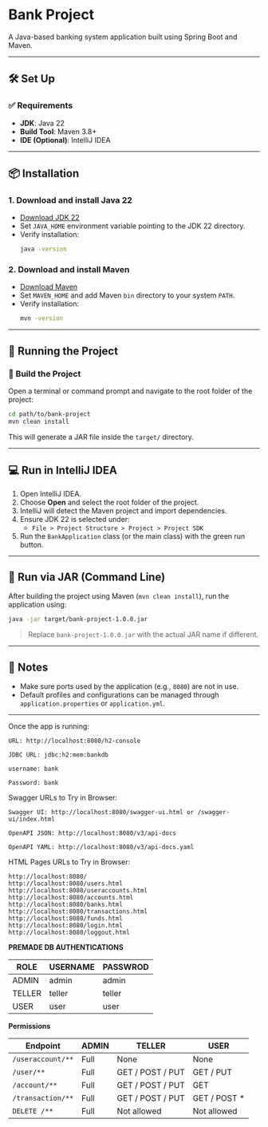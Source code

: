 # Bank Project

A Java-based banking system application built using Spring Boot and Maven.

---

## 🛠️ Set Up

### ✅ Requirements

- **JDK**: Java 22  
- **Build Tool**: Maven 3.8+  
- **IDE (Optional)**: IntelliJ IDEA

---

## 📦 Installation

### 1. Download and install Java 22

- [Download JDK 22](https://jdk.java.net/22/)
- Set `JAVA_HOME` environment variable pointing to the JDK 22 directory.
- Verify installation:
  ```bash
  java -version
  ```

### 2. Download and install Maven

- [Download Maven](https://maven.apache.org/download.cgi)
- Set `MAVEN_HOME` and add Maven `bin` directory to your system `PATH`.
- Verify installation:
  ```bash
  mvn -version
  ```

---

## 🚀 Running the Project

### 🧪 Build the Project

Open a terminal or command prompt and navigate to the root folder of the project:

```bash
cd path/to/bank-project
mvn clean install
```

This will generate a JAR file inside the `target/` directory.

---

## 💻 Run in IntelliJ IDEA

1. Open IntelliJ IDEA.
2. Choose **Open** and select the root folder of the project.
3. IntelliJ will detect the Maven project and import dependencies.
4. Ensure JDK 22 is selected under:
   - `File > Project Structure > Project > Project SDK`
5. Run the `BankApplication` class (or the main class) with the green run button.

---

## 📁 Run via JAR (Command Line)

After building the project using Maven (`mvn clean install`), run the application using:

```bash
java -jar target/bank-project-1.0.0.jar
```

> Replace `bank-project-1.0.0.jar` with the actual JAR name if different.

---

## 🧾 Notes

- Make sure ports used by the application (e.g., `8080`) are not in use.
- Default profiles and configurations can be managed through `application.properties` or `application.yml`.

---




Once the app is running:

    URL: http://localhost:8080/h2-console

    JDBC URL: jdbc:h2:mem:bankdb

    username: bank

    Password: bank


Swagger URLs to Try in Browser:

    Swagger UI: http://localhost:8080/swagger-ui.html or /swagger-ui/index.html

    OpenAPI JSON: http://localhost:8080/v3/api-docs

    OpenAPI YAML: http://localhost:8080/v3/api-docs.yaml

HTML Pages URLs to Try in Browser:

    http://localhost:8080/
    http://localhost:8080/users.html
    http://localhost:8080/useraccounts.html
    http://localhost:8080/accounts.html
    http://localhost:8080/banks.html
    http://localhost:8080/transactions.html
    http://localhost:8080/funds.html
    http://localhost:8080/login.html
    http://localhost:8080/loggout.html

**PREMADE DB AUTHENTICATIONS**

| **ROLE** | **USERNAME** | **PASSWROD** | 
|----------|--------------|--------------|
| ADMIN    | admin         | admin        | 
| TELLER   | teller         | teller | |
| USER     | user         | user | |



**Permissions**

| **Endpoint**         | **ADMIN** | **TELLER**     | **USER**           |
|----------------------|---------|----------------|---------------------|
| `/useraccount/**`    | Full    | None           | None               |
| `/user/**`           | Full    | GET / POST / PUT | GET / PUT  |
| `/account/**`        | Full    | GET / POST / PUT | GET    |
| `/transaction/**`    | Full    | GET / POST / PUT | GET / POST * |
| `DELETE /**`         | Full | Not allowed    | Not allowed        |
